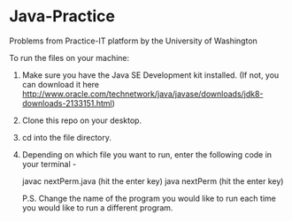 # Java-Practice
Problems from Practice-IT platform by the University of Washington

To run the files on your machine:

1) Make sure you have the Java SE Development kit installed. (If not, you can download it here http://www.oracle.com/technetwork/java/javase/downloads/jdk8-downloads-2133151.html)

2) Clone this repo on your desktop.

3) cd into the file directory.

4) Depending on which file you want to run, enter the following code in your terminal - 
    
    javac nextPerm.java      (hit the enter key)
    java nextPerm            (hit the enter key)
    
    P.S. Change the name of the program you would like to run each time you would like to run a different program.
